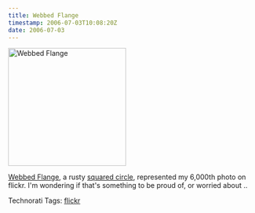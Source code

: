 ```yaml
---
title: Webbed Flange
timestamp: 2006-07-03T10:08:20Z
date: 2006-07-03
---
```


<a href="http://www.flickr.com/photos/psd/180174364/" title="Photo Sharing"><img src="http://static.flickr.com/53/180174364_90699af86b_m.jpg" width="240" height="240" alt="Webbed Flange" /></a>

<p><a href="http://www.flickr.com/photos/psd/180174364/">Webbed Flange</a>, a rusty <a href="http://www.flickr.com/groups/circle">squared circle</a>, represented my 6,000th photo on flickr. I'm wondering if that's something to be proud of, or worried about ..
</p>

<!-- technorati tags start --><p>Technorati Tags: <a href="http://www.technorati.com/tag/flickr" rel="tag">flickr</a></p><!-- technorati tags end -->